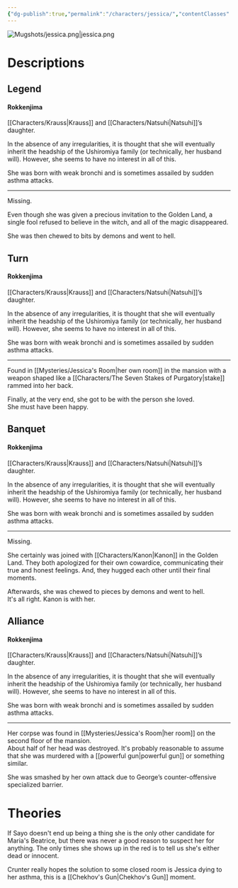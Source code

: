 ```yaml
---
{"dg-publish":true,"permalink":"/characters/jessica/","contentClasses":"center-headings","tags":["ushiromiya"]}
---
```



![Mugshots/jessica.png|jessica.png](/img/user/Mugshots/jessica.png)

# Descriptions

## Legend
#### Rokkenjima

[[Characters/Krauss\|Krauss]] and [[Characters/Natsuhi\|Natsuhi]]’s daughter.

In the absence of any irregularities, it is thought that she will eventually inherit the headship of the Ushiromiya family (or technically, her husband will). However, she seems to have no interest in all of this.

She was born with weak bronchi and is sometimes assailed by sudden asthma attacks.

---
Missing.

Even though she was given a precious invitation to the Golden Land, a single fool refused to believe in the witch, and all of the magic disappeared.

She was then chewed to bits by demons and went to hell.
## Turn
#### Rokkenjima

[[Characters/Krauss\|Krauss]] and [[Characters/Natsuhi\|Natsuhi]]’s daughter.

In the absence of any irregularities, it is thought that she will eventually inherit the headship of the Ushiromiya family (or technically, her husband will). However, she seems to have no interest in all of this.

She was born with weak bronchi and is sometimes assailed by sudden asthma attacks.

---
Found in [[Mysteries/Jessica's Room\|her own room]] in the mansion with a weapon shaped like a [[Characters/The Seven Stakes of Purgatory\|stake]] rammed into her back.  

Finally, at the very end, she got to be with the person she loved.  
She must have been happy.
## Banquet
#### Rokkenjima

[[Characters/Krauss\|Krauss]] and [[Characters/Natsuhi\|Natsuhi]]’s daughter.

In the absence of any irregularities, it is thought that she will eventually inherit the headship of the Ushiromiya family (or technically, her husband will). However, she seems to have no interest in all of this.

She was born with weak bronchi and is sometimes assailed by sudden asthma attacks.

---
Missing.  

She certainly was joined with [[Characters/Kanon\|Kanon]] in the Golden Land. They both apologized for their own cowardice, communicating their true and honest feelings. And, they hugged each other until their final moments.  

Afterwards, she was chewed to pieces by demons and went to hell.  
It's all right. Kanon is with her.
## Alliance
#### Rokkenjima

[[Characters/Krauss\|Krauss]] and [[Characters/Natsuhi\|Natsuhi]]’s daughter.

In the absence of any irregularities, it is thought that she will eventually inherit the headship of the Ushiromiya family (or technically, her husband will). However, she seems to have no interest in all of this.

She was born with weak bronchi and is sometimes assailed by sudden asthma attacks.

---
Her corpse was found in [[Mysteries/Jessica's Room\|her room]] on the second floor of the mansion.  
About half of her head was destroyed. It's probably reasonable to assume that she was murdered with a [[powerful gun\|powerful gun]] or something similar.  

She was smashed by her own attack due to George’s counter-offensive specialized barrier.
# Theories

If Sayo doesn't end up being a thing she is the only other candidate for Maria's Beatrice, but there was never a good reason to suspect her for anything. The only times she shows up in the red is to tell us she's either dead or innocent.

Crunter really hopes the solution to some closed room is Jessica dying to her asthma, this is a [[Chekhov's Gun\|Chekhov's Gun]] moment.

